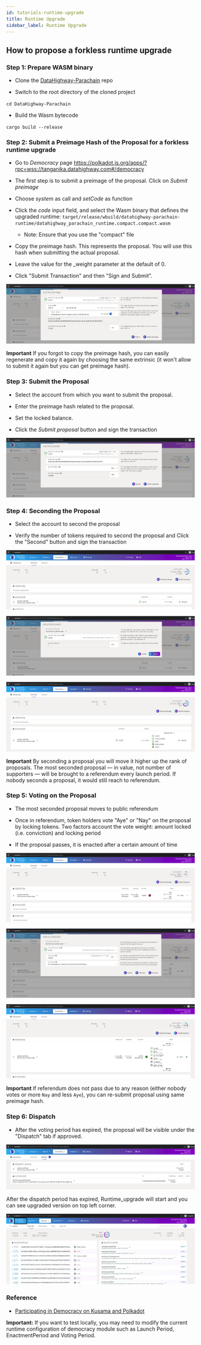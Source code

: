 ```yaml
---
id: tutorials-runtime-upgrade
title: Runtime Upgrade
sidebar_label: Runtime Upgrade
---
```


## How to propose a forkless runtime upgrade

### Step 1: Prepare WASM binary 

* Clone the <a href="https://github.com/DataHighway-DHX/DataHighway-Parachain" target="_blank" className="pretty-link pretty-link-colored">DataHighway-Parachain</a> repo

* Switch to the root directory of the cloned project

`cd DataHighway-Parachain`

* Build the Wasm bytecode

`cargo build --release`


### Step 2: Submit a Preimage Hash of the Proposal for a forkless runtime upgrade

* Go to _Democracy_ page https://polkadot.js.org/apps/?rpc=wss://tanganika.datahighway.com#/democracy

* The first step is to submit a preimage of the proposal. Click on _Submit preimage_

* Choose _system_ as call and _setCode_ as function 

* Click the _code_ input field, and select the Wasm binary that defines the upgraded runtime: 
  `target/release/wbuild/datahighway-parachain-runtime/datahighway_parachain_runtime.compact.compact.wasm`
  * Note: Ensure that you use the "compact" file

* Copy the preimage hash. This represents the proposal. You will use this hash when submitting the actual proposal.

* Leave the value for the _weight parameter at the default of 0.

* Click "Submit Transaction" and then "Sign and Submit".

![Submit Preimage](/img/tutorial/submit_preimage.png "Submit Preimage")

**Important** If you forgot to copy the preimage hash, you can easily regenerate and copy it again by choosing the same extrinsic (it won't allow to submit it again but you can get preimage hash).

### Step 3: Submit the Proposal

* Select the account from which you want to submit the proposal. 

* Enter the preimage hash related to the proposal. 

* Set the locked balance. 

* Click the _Submit proposal_ button and sign the transaction

![Submit Proposal](/img/tutorial/submit_proposal.png "Submit Proposal")

### Step 4: Seconding the Proposal

* Select the account to second the proposal

* Verify the number of tokens required to second the proposal and Click the "Second" button and sign the transaction

![Second Proposal1](/img/tutorial/second_proposal1.png "Second Proposal1")

![Second Proposal2](/img/tutorial/second_proposal2.png "Second Proposal2")

![Second Proposal3](/img/tutorial/second_proposal3.png "Second Proposal3")

**Important** By seconding a proposal you will move it higher up the rank of proposals. The most seconded proposal — in value, not number of supporters — will be brought to a referendum every launch period. If nobody seconds a proposal, it would still reach to referendum.

### Step 5: Voting on the Proposal

* The most seconded proposal moves to public referendum

* Once in referendum, token holders vote "Aye" or "Nay" on the proposal by locking tokens. Two factors account the vote weight: amount locked (i.e. conviction) and locking period

* If the proposal passes, it is enacted after a certain amount of time

![Vote1](/img/tutorial/vote1.png "Vote1")

![Vote2](/img/tutorial/vote2.png "Vote2")

![Vote3](/img/tutorial/vote3.png "Vote3")

**Important** If referendum does not pass due to any reason (either nobody votes or more `Nay` and less `Aye`), you can re-submit proposal using same preimage hash.

### Step 6: Dispatch

* After the voting period has expired, the proposal will be visible under the "Dispatch" tab if approved.

![Dispatch](/img/tutorial/dispatch.png "Dispatch")

After the dispatch period has expired, Runtime_upgrade will start and you can see upgraded version on top left corner.

![Runtime](/img/tutorial/runtime.png "Runtime")


### Reference
* [Participating in Democracy on Kusama and Polkadot](https://wiki.polkadot.network/docs/maintain-guides-democracy/#proposing-an-action)

**Important:** If you want to test locally, you may need to modify the current runtime configuration of democracy module such as Launch Period, EnactmentPeriod and Voting Period.
